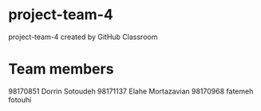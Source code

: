 # project-team-4
project-team-4 created by GitHub Classroom

# Team members
98170851 Dorrin Sotoudeh
98171137 Elahe Mortazavian
98170968 fatemeh fotouhi
